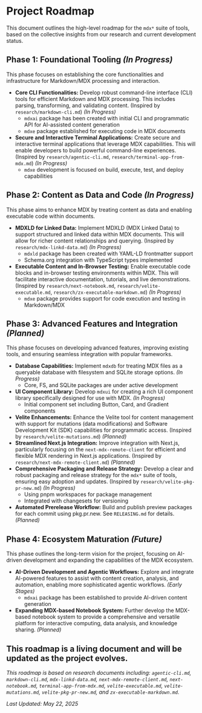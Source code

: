 # Project Roadmap

This document outlines the high-level roadmap for the `mdx*` suite of tools, based on the collective insights from our research and current development status.

## Phase 1: Foundational Tooling *(In Progress)*

This phase focuses on establishing the core functionalities and infrastructure for Markdown/MDX processing and interaction.

- **Core CLI Functionalities:** Develop robust command-line interface (CLI) tools for efficient Markdown and MDX processing. This includes parsing, transforming, and validating content. (Inspired by `research/markdown-cli.md`) *(In Progress)*
  - `mdxai` package has been created with initial CLI and programmatic API for AI-assisted content generation
  - `mdxe` package established for executing code in MDX documents
- **Secure and Interactive Terminal Applications:** Create secure and interactive terminal applications that leverage MDX capabilities. This will enable developers to build powerful command-line experiences. (Inspired by `research/agentic-cli.md`, `research/terminal-app-from-mdx.md`) *(In Progress)*
  - `mdxe` development is focused on build, execute, test, and deploy capabilities

## Phase 2: Content as Data and Code *(In Progress)*

This phase aims to enhance MDX by treating content as data and enabling executable code within documents.

- **MDXLD for Linked Data:** Implement MDXLD (MDX Linked Data) to support structured and linked data within MDX documents. This will allow for richer content relationships and querying. (Inspired by `research/mdx-linkd-data.md`) *(In Progress)*
  - `mdxld` package has been created with YAML-LD frontmatter support
  - Schema.org integration with TypeScript types implemented
- **Executable Content and In-Browser Testing:** Enable executable code blocks and in-browser testing environments within MDX. This will facilitate interactive documentation, tutorials, and live demonstrations. (Inspired by `research/next-notebook.md`, `research/velite-executable.md`, `research/zx-executable-markdown.md`) *(In Progress)*
  - `mdxe` package provides support for code execution and testing in Markdown/MDX

## Phase 3: Advanced Features and Integration *(Planned)*

This phase focuses on developing advanced features, improving existing tools, and ensuring seamless integration with popular frameworks.

- **Database Capabilities:** Implement `mdxdb` for treating MDX files as a queryable database with filesystem and SQLite storage options. *(In Progress)*
  - Core, FS, and SQLite packages are under active development
- **UI Component Library:** Develop `mdxui` for creating a rich UI component library specifically designed for use with MDX. *(In Progress)*
  - Initial component set including Button, Card, and Gradient components
- **Velite Enhancements:** Enhance the Velite tool for content management with support for mutations (data modifications) and Software Development Kit (SDK) capabilities for programmatic access. (Inspired by `research/velite-mutations.md`) *(Planned)*
- **Streamlined Next.js Integration:** Improve integration with Next.js, particularly focusing on the `next-mdx-remote-client` for efficient and flexible MDX rendering in Next.js applications. (Inspired by `research/next-mdx-remote-client.md`) *(Planned)*
- **Comprehensive Packaging and Release Strategy:** Develop a clear and robust packaging and release strategy for the `mdx*` suite of tools, ensuring easy adoption and updates. (Inspired by `research/velite-pkg-pr-new.md`) *(In Progress)*
  - Using pnpm workspaces for package management
  - Integrated with changesets for versioning
- **Automated Prerelease Workflow:** Build and publish preview packages for each commit using pkg.pr.new. See `RELEASING.md` for details. *(Planned)*

## Phase 4: Ecosystem Maturation *(Future)*

This phase outlines the long-term vision for the project, focusing on AI-driven development and expanding the capabilities of the MDX ecosystem.

- **AI-Driven Development and Agentic Workflows:** Explore and integrate AI-powered features to assist with content creation, analysis, and automation, enabling more sophisticated agentic workflows. *(Early Stages)*
  - `mdxai` package has been established to provide AI-driven content generation
- **Expanding MDX-based Notebook System:** Further develop the MDX-based notebook system to provide a comprehensive and versatile platform for interactive computing, data analysis, and knowledge sharing. *(Planned)*

## This roadmap is a living document and will be updated as the project evolves.

_This roadmap is based on research documents including: `agentic-cli.md`, `markdown-cli.md`, `mdx-linkd-data.md`, `next-mdx-remote-client.md`, `next-notebook.md`, `terminal-app-from-mdx.md`, `velite-executable.md`, `velite-mutations.md`, `velite-pkg-pr-new.md`, and `zx-executable-markdown.md`._

_Last Updated: May 22, 2025_